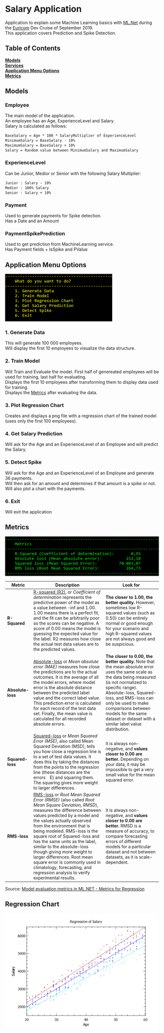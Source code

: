 # Salary Application

Application to explain some Machine Learning basics with [ML.Net](https://dotnet.microsoft.com/apps/machinelearning-ai/ml-dotnet) during the [Euricom](https://www.euri.com/) Dev Cruise of September 2019.\
This application covers Prediction and Spike Detection.

## Table of Contents

**[Models](#models)**\
**[Services](#services)**\
**[Application Menu Options](#application-menu-options)**\
**[Metrics](#metrics)**

## Models

### Employee

The main model of the application.\
An employee has an Age, ExperienceLevel and Salary.\
Salary is calculated as follows:

```
BaseSalary = Age * 100 * SalaryMultiplier of ExperienceLevel
MinimumSalary = BaseSalary - 10%
MaximumSalary = BaseSalary + 10%
Salary = Random value between MinimumSalary and MaximumSalary
```
### ExperienceLevel

Can be Junior, Medior or Senior with the following Salary Multiplier:

```
Junior : Salary - 10%
Medior : 100% Salary
Senior : Salary + 10%
```

### Payment

Used to generate payments for Spike detection.\
Has a Date and an Amount

### PaymentSpikePrediction

Used to get prediction from MachineLearning service.\
Has Payment fields + IsSpike and PValue

## Application Menu Options

![alt Main Menu](Images/MainMenu.png)

### 1. Generate Data

This will generate 100 000 employees.\
Will display the first 10 employees to visualize the data structure.

### 2. Train Model

Will Train and Evaluate the model. First half of genereated employees will be used for training, last half for evaluating.\
Displays the first 10 employees after transforming them to display data used for training.\
Displays the [Metrics](#metrics) after evaluating the data.

### 3. Plot Regression Chart

Creates and displays a png file with a regression chart of the trained model (uses only the first 100 employees).

### 4. Get Salary Prediction

Will ask for the Age and an ExperienceLevel of an Employee and will predict the Salary.

### 5. Detect Spike

Will ask for the Age and an ExperienceLevel of an Employee and generate 36 payments.\
Will then ask for an amount and determines if that amount is a spike or not.\
Will also plot a chart with the payments.

### 6. Exit

Will exit the application

## Metrics

![alt Metrics](Images/Metrics.png)

| Metric | Description | Look for |
| --- | --- | --- |
| **R-Squared** | [R-squared (R2)](https://en.wikipedia.org/wiki/Coefficient_of_determination), or *Coefficient of determination* represents the predictive power of the model as a value between -inf and 1.00. 1.00 means there is a perfect fit, and the fit can be arbitrarily poor so the scores can be negative. A score of 0.00 means the model is guessing the expected value for the label. R2 measures how close the actual test data values are to the predicted values. | **The closer to 1.00, the better quality.** However, sometimes low R-squared values (such as 0.50) can be entirely normal or good enough for your scenario and high R-squared values are not always good and be suspicious. |
| **Absolute-loss** | [Absolute-loss](https://en.wikipedia.org/wiki/Mean_absolute_error) or *Mean absolute error (MAE)* measures how close the predictions are to the actual outcomes. It is the average of all the model errors, where model error is the absolute distance between the predicted label value and the correct label value. This prediction error is calculated for each record of the test data set. Finally, the mean value is calculated for all recorded absolute errors.| **The closer to 0.00, the better quality.** Note that the mean absolute error uses the same scale as the data being measured (is not normalized to specific range). Absolute-loss, Squared-loss, and RMS-loss can only be used to make comparisons between models for the same dataset or dataset with a similar label value distribution. |
| **Squared-loss** | [Squared-loss](https://en.wikipedia.org/wiki/Mean_squared_error) or *Mean Squared Error (MSE)*, also called Mean Squared Deviation (MSD), tells you how close a regression line is to a set of test data values. It does this by taking the distances from the points to the regression line (these distances are the errors E) and squaring them. The squaring gives more weight to larger differences.| It is always non-negative, and **values closer to 0.00 are better.** Depending on your data, it may be impossible to get a very small value for the mean squared error. |
| **RMS-loss**| [RMS-loss](https://en.wikipedia.org/wiki/Root-mean-square_deviation) or *Root Mean Squared Error (RMSE)* (also called *Root Mean Square Deviation, RMSD*), measures the difference between values predicted by a model and the values actually observed from the environment that is being modeled. RMS-loss is the square root of Squared-loss and has the same units as the label, similar to the absolute-loss though giving more weight to larger differences. Root mean square error is commonly used in climatology, forecasting, and regression analysis to verify experimental results.| It is always non-negative, and **values closer to 0.00 are better.** RMSD is a measure of accuracy, to compare forecasting errors of different models for a particular dataset and not between datasets, as it is scale-dependent.

Source: [Model evaluation metrics in ML.NET - Metrics for Regression](https://docs.microsoft.com/en-us/dotnet/machine-learning/resources/metrics#metrics-for-regression)

## Regression Chart

![alt Regression Chart](Images/RegressionChart.png)


